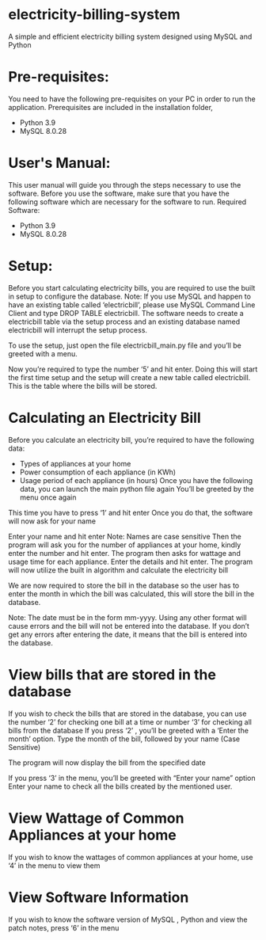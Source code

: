 # electricity-billing-system
A simple and efficient electricity billing system designed using MySQL and Python

# Pre-requisites:

You need to have the following pre-requisites on your PC in order to run the application. Prerequisites are included in the installation folder,

- Python 3.9
- MySQL 8.0.28


# User's Manual:

This user manual will guide you through the steps necessary to use the software. 
Before you use the software, make sure that you have the following software which are necessary for the software to run.
Required Software:
-	Python 3.9
-	MySQL 8.0.28


# Setup:
Before you start calculating electricity bills, you are required to use the built in setup to configure the database. 
Note: If you use MySQL and happen to have an existing table called ‘electricbill’, please use MySQL Command Line Client and type DROP TABLE electricbill. The software needs to create a electricbill table via the setup process and an  existing database named electricbill will interrupt the setup process.
 
To use the setup, just open the file electricbill_main.py file and you’ll be greeted with a menu.
 

Now you’re required to type the number ‘5’ and hit enter.
Doing this will start the first time setup and the setup will create a new table called electricbill. This is the table where the bills will be stored.
 
# Calculating an Electricity Bill
Before you calculate an electricity bill, you’re required to have the following data:
-	Types of appliances at your home
-	Power consumption of each appliance (in KWh)
-	Usage period of each appliance (in hours)
Once you have the following data, you can launch the main python file again
You’ll be greeted by the menu once again
 

This time you have to press ‘1’ and hit enter
Once you do that, the software will now ask for your name
 
Enter your name and hit enter
Note: Names are case sensitive 
Then the program will ask you for the number of appliances at your home, kindly enter the number and hit enter.
The program then asks for wattage and usage time for each appliance. Enter the details and hit enter.
The program will now utilize the built in algorithm and calculate the electricity bill
 
We are now required to store the bill in the database so the user has to enter the month in which the bill was calculated, this will store the bill in the database.
 
Note: The date must be in the form mm-yyyy. Using any other format will cause errors and the bill will not be entered into the database.
If you don’t get any errors after entering the date, it means that the bill is entered into the database.

# View bills that are stored in the database
If you wish to check the bills that are stored in the database, you can use the number ‘2’ for checking one bill at a time or number ‘3’ for checking all bills from the database
If you press ‘2’ , you’ll be greeted with a ‘Enter the month’ option.
Type the month of the bill, followed by your name (Case Sensitive)
 
The program will now display the bill from the specified date
 

If you press ‘3’ in the menu, you’ll be greeted with “Enter your name” option
Enter your name to check all the bills created by the mentioned user.

 

# View Wattage of Common Appliances at your home

If you wish to know the wattages of common appliances at your home, use ‘4’ in the menu to view them

 

# View Software Information

If you wish to know the software version of MySQL , Python and view the patch notes, press ‘6’ in the menu
 


